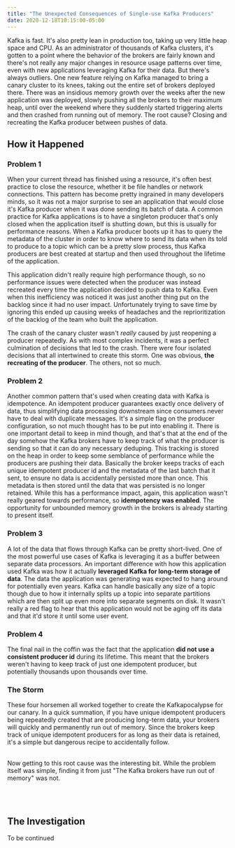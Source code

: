 ```yaml
---
title: "The Unexpected Consequences of Single-use Kafka Producers"
date: 2020-12-18T10:15:00-05:00
---
```


Kafka is fast. It's also pretty lean in production too, taking up very little heap space and CPU.
As an administrator of thousands of Kafka clusters, it's gotten to a point where the behavior
of the brokers are fairly known and there's not really any major changes in resource usage patterns
over time, even with new applications leveraging Kafka for their data. But there's always outliers.
One new feature relying on Kafka managed to bring a canary cluster to its knees, taking out the entire
set of brokers deployed there. There was an insidious memory growth over the weeks after the new
application was deployed, slowly pushing all the brokers to their maximum heap, until over the weekend
where they suddenly started triggering alerts and then crashed from running out of memory. The root cause?
Closing and recreating the Kafka producer between pushes of data.

## How it Happened

### Problem 1
When your current thread has finished using a resource, it's often best practice to close the resource,
whether it be file handles or network connections. This pattern has become pretty ingrained in many
developers minds, so it was not a major surprise to see an application that would close it's Kafka
producer when it was done sending its batch of data. A common practice for Kafka applications is to
have a singleton producer that's only closed when the application itself is shutting down, but this
is usually for performance reasons. When a Kafka producer boots up it has to query the metadata of
the cluster in order to know where to send its data when its told to produce to a topic which can be
a pretty slow process, thus Kafka producers are best created at startup and then used throughout
the lifetime of the application.

This application didn't really require high performance though, so no performance issues were detected
when the producer was instead recreated every time the application decided to push data to Kafka. Even
when this inefficiency was noticed it was just another thing put on the backlog since it had no user impact.
Unfortunately trying to save time by ignoring this ended up causing weeks of headaches and the
reprioritization of the backlog of the team who built the application.

The crash of the canary cluster wasn't *really* caused by just reopening a producer repeatedly. As with most
complex incidents, it was a perfect culmination of decisions that led to the crash. There were four isolated
decisions that all intertwined to create this storm. One was obvious, **the recreating of the producer**. The others,
not so much.

### Problem 2
Another common pattern that's used when creating data with Kafka is idempotence. An idempotent producer guarantees
exactly once delivery of data, thus simplifying data processing downstream since consumers never have to
deal with duplicate messages. It's a simple flag on the producer configuration, so not much
thought has to be put into enabling it. There is one important detail to keep in mind though, and that's that
at the end of the day somehow the Kafka brokers have to keep track of what the producer is sending so that it can do any
necessary deduping. This tracking is stored on the heap in order to keep some semblance of performance while the
producers are pushing their data. Basically the broker keeps tracks of each unique idempotent producer id and
the metadata of the last batch that it sent, to ensure no data is accidentally persisted more than once. This
metadata is then stored until the data that was persisted is no longer retained. While this has a performance impact,
again, this application wasn't really geared towards performance, so **idempotency was enabled**. The opportunity for
unbounded memory growth in the brokers is already starting to present itself.

### Problem 3
A lot of the data that flows through Kafka can be pretty short-lived. One of the most powerful use cases of Kafka
is leveraging it as a buffer between separate data processors. An important difference with how this application
used Kafka was how it actually **leveraged Kafka for long-term storage of data**. The data the application was generating
was expected to hang around for potentially even years. Kafka can handle basically any size of a topic though due
to how it internally splits up a topic into separate partitions which are then split up even more into separate segments
on disk. It wasn't really a red flag to hear that this application would not be aging off its data and that it'd store
it until some user event.

### Problem 4
The final nail in the coffin was the fact that the application **did not use a consistent producer id** during its
lifetime. This meant that the brokers weren't having to keep track of just one idempotent producer, but potentially
thousands upon thousands over time.

### The Storm
These four horsemen all worked together to create the Kafkapocalypse for our canary. In a quick summation, if you have
unique idempotent producers being repeatedly created that are producing long-term data, your brokers will quickly
and permanently run out of memory. Since the brokers keep track of unique idempotent producers for as long as their
data is retained, it's a simple but dangerous recipe to accidentally follow.

<br>
Now getting to this root cause was the interesting bit. While the problem itself was simple, finding it from just
"The Kafka brokers have run out of memory" was not.

<br><br>

## The Investigation
To be continued